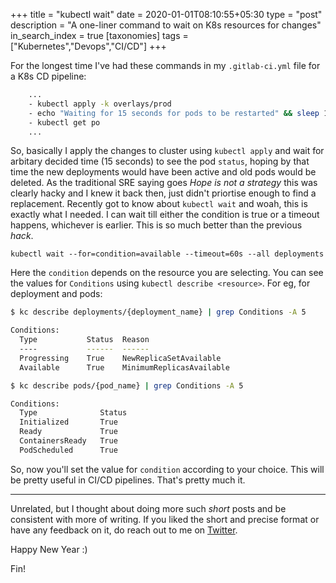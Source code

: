 +++
title = "kubectl wait"
date = 2020-01-01T08:10:55+05:30
type = "post"
description = "A one-liner command to wait on K8s resources for changes"
in_search_index = true
[taxonomies]
tags = ["Kubernetes","Devops","CI/CD"]
+++

For the longest time I've had these commands in my `.gitlab-ci.yml` file for a K8s CD pipeline:

```sh
    ...
    - kubectl apply -k overlays/prod
    - echo "Waiting for 15 seconds for pods to be restarted" && sleep 15
    - kubectl get po
    ...
```

So, basically I apply the changes to cluster using `kubectl apply` and wait for arbitary decided time (15 seconds) to see the pod `status`, hoping by that time the new deployments would have been active and old pods would be deleted. As the traditional SRE saying goes _Hope is not a strategy_ this was clearly hacky and I knew it back then, just didn't priortise enough to find a replacement. Recently got to know about `kubectl wait` and woah, this is exactly what I needed. I can wait till either the condition is true or a timeout happens, whichever is earlier. This is so much better than the previous _hack_.

```
kubectl wait --for=condition=available --timeout=60s --all deployments
```

Here the `condition` depends on the resource you are selecting. You can see the values for `Conditions` using `kubectl describe <resource>`. For eg, for deployment and pods:

```bash
$ kc describe deployments/{deployment_name} | grep Conditions -A 5

Conditions:
  Type           Status  Reason
  ----           ------  ------
  Progressing    True    NewReplicaSetAvailable
  Available      True    MinimumReplicasAvailable
```

```bash
$ kc describe pods/{pod_name} | grep Conditions -A 5

Conditions:
  Type              Status
  Initialized       True
  Ready             True
  ContainersReady   True
  PodScheduled      True
```

So, now you'll set the value for `condition` according to your choice. This will be pretty useful in CI/CD pipelines. That's pretty much it.

---

Unrelated, but I thought about doing more such _short_ posts and be consistent with more of writing. If you liked the short and precise format or have any feedback on it, do reach out to me on [Twitter](https://twitter.com/@mrkaran_).

Happy New Year :)

Fin!
